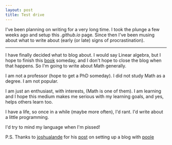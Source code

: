 ```yaml
---
layout: post
title: Test drive
---
```


I've been planning on writing for a very long time. I took the plunge a few weeks ago and setup this *.github.io* page. 
Since then I've been musing about what to write about (early (or late) signs of procrastination).

---

I have finally decided what to blog about. I would say Linear algebra, but I hope to finish this [book](http://www.amazon.com/Linear-Algebra-Its-Applications-Edition/dp/0030105676) someday, and I don't hope to close the blog when that happens. So I'm going to write about Math generally.


I am not a professor (hope to get a PhD someday). I did not study Math as a degree. I am not popular.

I am just an enthusiast, with interests, (Math is one of them). I am learning and I hope this medium makes me serious with my learning goals, and yes, helps others learn too.

I have a life, so once in a while (maybe more often), I'd rant. I'd write about a little programming.


I'd try to mind my language when I'm pissed!


P.S. Thanks to [joshualande](http://joshualande.com) for his [post](http://joshualande.com/jekyll-github-pages-poole/) on setting up a blog with [poole](https://github.com/poole/poole)
